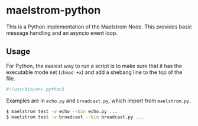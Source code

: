 # maelstrom-python

This is a Python implementation of the Maelstrom Node. This provides basic
message handling and an asyncio event loop.

## Usage

For Python, the easiest way to run a script is to make sure that it has the
executable mode set (`chmod +x`) and add a shebang line to the top of the file.

```python
#!/usr/bin/env python3
```

Examples are in `echo.py` and `broadcast.py`, which import from `maelstrom.py`.

```sh
$ maelstrom test -w echo --bin echo.py ...
$ maelstrom test -w broadcast --bin broadcast.py ...
```
